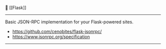 🔗 [[Flask]]

----
Basic JSON-RPC implementation for your Flask-powered sites.

- https://github.com/cenobites/flask-jsonrpc/
- https://www.jsonrpc.org/specification

----
